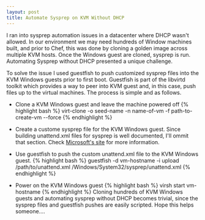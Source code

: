 ```yaml
---
layout: post
title: Automate Sysprep on KVM Without DHCP
---
```


I ran into sysprep automation issues in a datacenter where DHCP wasn't allowed.  In our environment we may need hundreds of Window machines built, and prior to Chef, this was done by cloning a golden image across multiple KVM hosts.  Once the Windows guest are cloned, sysprep is run.  Automating Sysprep without DHCP presented a unique challenge.

To solve the issue I used guestfish to push customized sysprep files into the KVM Windows guests prior to first boot.  Guestfish is part of the libvirtd toolkit which provides a way to peer into KVM guest and, in this case, push files up to the virtual machines.  The process is simple and as follows.

- Clone a KVM Windows guest and leave the machine powered off
{% highlight bash %}
virt-clone -o seed-name -n name-of-vm -f path-to-create-vm --force
{% endhighlight %}

- Create a custome sysprep file for the KVM Windows guest.  Since building unattend.xml files for sysprep is well documented, I'll ommit that section.  Check [Microsoft's site](https://technet.microsoft.com/en-us/library/cc732280(v=ws.10).aspx) for more information.

- Use guestfish to push the custom unattend.xml file to the KVM Windows guest.
{% highlight bash %}
guestfish -d vm-hostname -i upload /path/to/unattend.xml /Windows/System32/sysprep/unattend.xml
{% endhighlight %}
- Power on the KVM Windows guest
{% highlight bash %}
virsh start vm-hostname
{% endhighlight %}
Cloning hundreds of KVM Windows guests and automating sysprep without DHCP becomes trivial, since the sysprep files and guestfish pushes are easily scripted.  Hope this helps someone....
